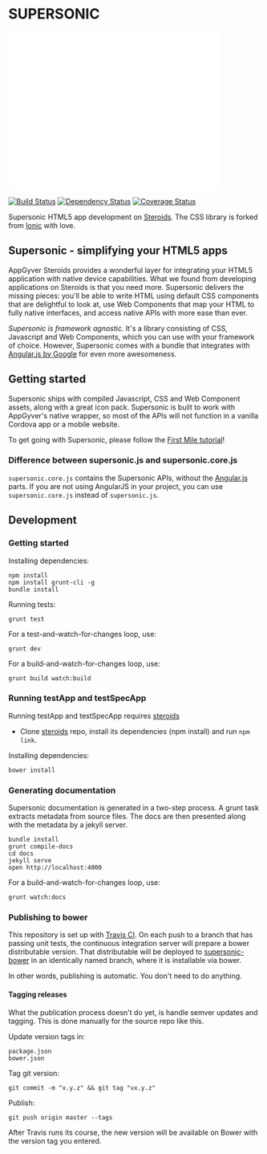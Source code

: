 SUPERSONIC
==========

<iframe width="420" height="315" src="//www.youtube.com/embed/kKO9h-gG4Qg" frameborder="0" allowfullscreen></iframe>

[![Build Status](http://img.shields.io/travis/AppGyver/supersonic/master.svg)](https://travis-ci.org/AppGyver/supersonic)
[![Dependency Status](http://img.shields.io/david/AppGyver/supersonic.svg)](https://david-dm.org/AppGyver/supersonic)
[![Coverage Status](https://img.shields.io/coveralls/AppGyver/supersonic.svg)](https://coveralls.io/r/AppGyver/supersonic)

Supersonic HTML5 app development on [Steroids](http://www.appgyver.com/steroids). The CSS library is forked from [Ionic](https://github.com/driftyco/ionic/) with love.

## Supersonic - simplifying your HTML5 apps

AppGyver Steroids provides a wonderful layer for integrating your HTML5 application with native device capabilities. What we found from developing applications on Steroids is that you need more. Supersonic delivers the missing pieces: you'll be able to write HTML using default CSS components that are delightful to look at, use Web Components that map your HTML to fully native interfaces, and access native APIs with more ease than ever.

*Supersonic is framework agnostic.* It's a library consisting of CSS, Javascript and Web Components, which you can use with your framework of choice. However, Supersonic comes with a bundle that integrates with [Angular.js by Google](https://angularjs.org/) for even more awesomeness.

## Getting started

Supersonic ships with compiled Javascript, CSS and Web Component assets, along with a great icon pack. Supersonic is built to work with AppGyver's native wrapper, so most of the APIs will not function in a vanilla Cordova app or a mobile website.

To get going with Supersonic, please follow the [First Mile tutorial](http://docs.appgyver.com/supersonic/tutorial/first-mile/)!

### Difference between supersonic.js and supersonic.core.js

`supersonic.core.js` contains the Supersonic APIs, without the [Angular.js](http://docs.appgyver.com/supersonic/guides/technical-concepts/angular-js/) parts. If you are not using AngularJS in your project, you can use `supersonic.core.js` instead of `supersonic.js`.

## Development

### Getting started

Installing dependencies:

    npm install
    npm install grunt-cli -g
    bundle install

Running tests:

    grunt test

For a test-and-watch-for-changes loop, use:

    grunt dev

For a build-and-watch-for-changes loop, use:

    grunt build watch:build

### Running testApp and testSpecApp

Running testApp and testSpecApp requires [steroids](https://github.com/AppGyver/steroids)

* Clone [steroids](https://github.com/AppGyver/steroids) repo, install its dependencies (npm install) and run `npm link`.

Installing dependencies:

    bower install

### Generating documentation

Supersonic documentation is generated in a two-step process. A grunt task extracts metadata from source files. The docs are then presented along with the metadata by a jekyll server.

    bundle install
    grunt compile-docs
    cd docs
    jekyll serve
    open http://localhost:4000

For a build-and-watch-for-changes loop, use:

    grunt watch:docs

### Publishing to bower

This repository is set up with [Travis CI](https://magnum.travis-ci.com/AppGyver/supersonic). On each push to a branch that has passing unit tests, the continuous integration server will prepare a bower distributable version. That distributable will be deployed to [supersonic-bower](https://github.com/AppGyver/supersonic-bower) in an identically named branch, where it is installable via bower.

In other words, publishing is automatic. You don't need to do anything.

#### Tagging releases

What the publication process doesn't do yet, is handle semver updates and tagging. This is done manually for the source repo like this.

Update version tags in:

    package.json
    bower.json

Tag git version:

    git commit -m "x.y.z" && git tag "vx.y.z"

Publish:

    git push origin master --tags

After Travis runs its course, the new version will be available on Bower with the version tag you entered.
